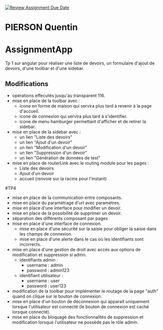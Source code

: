 [![Review Assignment Due Date](https://classroom.github.com/assets/deadline-readme-button-24ddc0f5d75046c5622901739e7c5dd533143b0c8e959d652212380cedb1ea36.svg)](https://classroom.github.com/a/CC0AgZ2W)
# PIERSON Quentin
# AssignmentApp
Tp 1 sur angular pour réaliser une liste de devoirs, un formulaire d'ajout de devoirs, d'une toolbar et d'une sidebar.
## Modifications 
- opérations effecutés jusqu'au transparent 116.
- mise en place de la toolbar avec :
    - icone en forme de maison qui servira plus tard à revenir à la page d'accueil.
    - icone de connexion qui servira plus tard à s'identifier.
    - icone de menu hamburger permettant d'afficher et de retirer la sidebar.
- mise en place de la sidebar avec :
    - un lien "Liste des devoirs"
    - un  lien "Ajout d'un devoir"
    - un lien "Modification d'un devoir"
    - un lien "Suppression d'un devoir"
    - un lien "Génération de données de test"
- mise en place de routerLink avec le routing module pour les pages :
    - Liste des devoirs
    - Ajout d'un devoir
    - accueil (renvoie sur la racine pour l'instant)

#TP4
- mise en place de la communication entre composants.
- mise en place du paramétrage d'url avec paramètres.
- mise en place d'une interface pour modifier un devoir.
- mise en place de la possibilité de supprimer un devoir.
- séparation des différents composant par pages
- mise en place d'une interface de connexion. 
    - mise en place d'une sécurité sur la saisie pour obliger la saisie dans les champs de connexion. 
    - mise en place d'une alerte dans le cas où les identifiants sont incorrects. 
- mise en place d'une gestion de droit avec accès aux options de modification et suppression si admn. 
    - identifiants admin : 
        - username : admin
        - password : admin123
    - identifiant utilisateur : 
        - username : user
        - password : user123
- modification de la toolbar pour implémenter le routage de la page "auth" quand on clique sur le bouton de connexion. 
- mise en place d'un bouton de déconnexion qui apparait uniquement lorsque l'utilisateur est connecté (le bouton de connexion est caché lorsque connecté). 
- mise en place du bloquage des fonctionnalités de suppression et modification lorsque l'utilisateur ne possède pas le rôle admin. 

